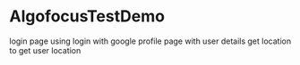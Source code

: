 # AlgofocusTestDemo
login page using login with google
profile page with user details
get location to get user location

